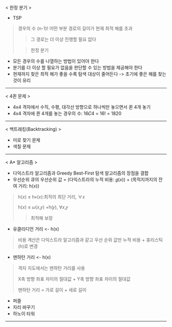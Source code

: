< 한정 분기 >
- TSP
> 경우의 수 (n-1)!
> 어떤 부분 경로의 길이가 현재 최적 해를 초과
>> 그 경로는 더 이상 진행할 필요 없다
> 
>> 한정 분기
- 모든 경우의 수를 나열하는 방법이 있어야 한다
- 분기를 더 이상 할 필요가 없음을 판단할 수 있는 방법을 제공해야 한다
- 현재까지 찾은 최적 해가 좋을 수록 탐색 대상이 줄어든다 -> 초기에 좋은 해를 찾는 것이 유리
---
< 4퀸 문제 >
- 4x4 격자에서 수직, 수평, 대각선 방향으로 하나씩만 놓으면서 퀸 4개 놓기
- 4x4 격자에 퀸 4개를 놓는 경우의 수: 16𝐶4 = 16! = 1820
---
< 백트래킹(Backtracking) >
- 미로 찾기 문제
- 색칠 문제
---
< A* 알고리즘 >
- 다익스트라 알고리즘과 Greedy Best-First 탐색 알고리즘의 장점을 결합
- 우선순위 큐의 우선순위 값 = (다익스트라의 누적 비용: 𝑔(𝑥)) + (목적지까지의 잔여 거리: h(𝑥))
> h(𝑥) ≤ h∗(𝑥):최적의 최단 거리, ∀𝑥
> 
> h(𝑥) ≤ 𝜔(𝑥,𝑦) +h(𝑦), ∀𝑥,𝑦
>> 최적해 보장
- 유클리디언 거리 <- h(x)
> 비용 계산은 다익스트라 알고리즘과 같고 우선 순위 값만 누적 비용 + 휴리스틱(h)로 변경
- 맨하탄 거리 <- h(x)
> 격자 지도에서는 맨하탄 거리를 사용
> 
> X축 방향 좌표 차이의 절대값 + Y축 방향 좌표 차이의 절대값
> 
> 맨하탄 거리 = 가로 길이 + 세로 길이
- 퍼즐
- 자리 바꾸기
- 하노이 타워
---
